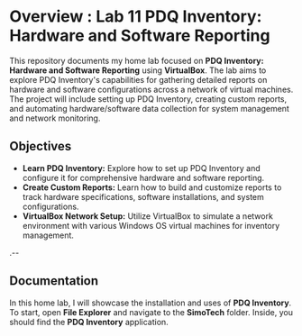 <h1>Overview : Lab 11 PDQ Inventory: Hardware and Software Reporting</h1>

This repository documents my home lab focused on **PDQ Inventory: Hardware and Software Reporting** using **VirtualBox**. The lab aims to explore PDQ Inventory's capabilities for gathering detailed reports on hardware and software configurations across a network of virtual machines. The project will include setting up PDQ Inventory, creating custom reports, and automating hardware/software data collection for system management and network monitoring.

<h2>Objectives</h2>

- **Learn PDQ Inventory:** Explore how to set up PDQ Inventory and configure it for comprehensive hardware and software reporting.
- **Create Custom Reports:** Learn how to build and customize reports to track hardware specifications, software installations, and system configurations.
- **VirtualBox Network Setup:** Utilize VirtualBox to simulate a network environment with various Windows OS virtual machines for inventory management.

.--

<h2>Documentation</h2>

In this home lab, I will showcase the installation and uses of **PDQ Inventory**. To start, open **File Explorer** and navigate to the **SimoTech** folder. Inside, you should find the **PDQ Inventory** application.
